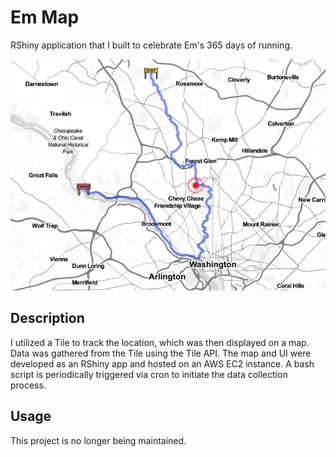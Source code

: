 # Em Map
RShiny application that I built to celebrate Em's 365 days of running.

![alt text](https://github.com/andGarc/em_map/blob/main/docs/imgs/map_sample.png?raw=true)

## Description
I utilized a Tile to track the location, which was then displayed on a map. Data was gathered from the Tile using the Tile API. The map and UI were developed as an RShiny app and hosted on an AWS EC2 instance. A bash script is periodically triggered via cron to initiate the data collection process.

## Usage
This project is no longer being maintained.
